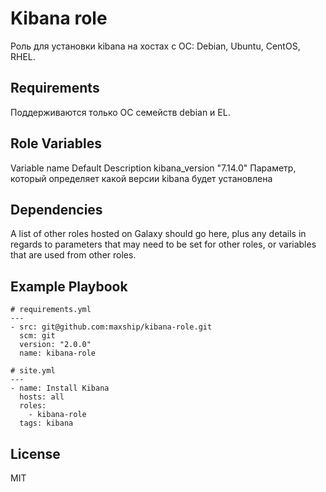 Kibana role
=========

Роль для установки kibana на хостах с ОС: Debian, Ubuntu, CentOS, RHEL.

Requirements
------------

Поддерживаются только ОС семейств debian и EL.

Role Variables
--------------

Variable name	Default	Description
kibana_version	"7.14.0"	Параметр, который определяет какой версии kibana будет установлена

Dependencies
------------

A list of other roles hosted on Galaxy should go here, plus any details in regards to parameters that may need to be set for other roles, or variables that are used from other roles.

Example Playbook
----------------

```
# requirements.yml
---
- src: git@github.com:maxship/kibana-role.git
  scm: git
  version: "2.0.0"
  name: kibana-role

# site.yml
---
- name: Install Kibana 
  hosts: all
  roles:
    - kibana-role
  tags: kibana
  ``` 
  
License
-------

MIT

